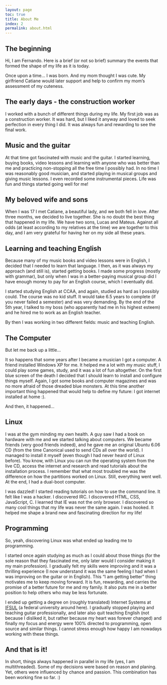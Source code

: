 ```yaml
---
layout: page
toc: true
title: About Me
index: 2
permalink: about.html
---
```


## The beginning

Hi, I am Fernando. Here is a brief (or not so brief) summary the events that formed the shape of my life as it is today.

Once upon a time…​ I was born. And my mom thought I was cute. My girlfriend Catiane would later support and help to confirm my mom’s assessment of my cuteness.

## The early days - the construction worker

I worked with a bunch of different things during my life. My first job was as a construction worker. It was hard, but I liked it anyway and loved to seek perfection in every thing I did. It was always fun and rewarding to see the final work.

## Music and the guitar

At that time got fascinated with music and the guitar. I started learning, buying books, video lessons and learning with anyone who was better than me and practicing non-stopping all the free time I possibly had. In no time I was reasonably good musician, and started playing in musical groups and giving music lessons. I even recorded some instrumental pieces. Life was fun and things started going well for me\!

## My beloved wife and sons

When I was 17 I met Catiane, a beautiful lady, and we both fell in love. After three months, we decided to live together. She is no doubt the best thing that happened in my life. We have two sons, Lucas and Mateus. Against all odds (at least according to my relatives at the time) we are together to this day, and I am very grateful for having her on my side all these years.

## Learning and teaching English

Because many of my music books and video lessons were in English, I decided that I needed to learn that language. I then, as it was always my approach (and still is), started getting books. I made some progress (mostly with grammar), but only when I was in a better-paying musical group did I have enough money to pay for an English course, which I eventually did.

I started studying English at CCAA, and again, studied as hard as I possibly could. The course was no kid stuff. It would take 6.5 years to complete (if you never failed a semester) and was very demanding. By the end of the 5th year, I talked to my boss (who apparently had me in his highest esteem) and he hired me to work as an English teacher.

By then I was working in two different fields: music and teaching English.

## The Computer

But let me back up a little…​

It so happens that some years after I became a musician I got a computer. A friend installed Windows XP for me. It helped me a lot with my music stuff, I could play some games, study, and it was a lot of fun altogether. On the first blue screen of the death I decided that I should learn to install and configure things myself. Again, I got some books and computer magazines and was no more afraid of those dreaded blue monsters. At this time another important thing happened that would help to define my future: I got internet installed at home :).

And then, it happened…​

## Linux

I was at the gym minding my own health. A guy saw I had a book on hardware with me and we started talking about computers. We became friends (very good friends indeed), and he gave me an original Ubuntu 6.06 CD (from the time Canonical used to send CDs all over the world). I managed to install it myself (even though I had never heard of Linux before). You know, with Linux you can run the operating system from the live CD, access the internet and research and read tutorials about the installation process. I remember that what most troubled me was the difference on how the partitions worked on Linux. Still, everything went well. At the end, I had a dual-boot computer.

I was dazzled\! I started reading tutorials on how to use the command line. It felt like I was a hacker. I discovered IRC. I discovered HTML, CSS, JavaScript, C. I learned that IE was not the only browser. I discovered so many cool things that my life was never the same again. I was hooked. It helped me shape a brand new and fascinating direction for my life\!

## Programming

So, yeah, discovering Linux was what ended up leading me to programming.

I started once again studying as much as I could about those things (for the sole reason that they fascinated me, only later would I consider making it my main profession). I gradually felt my skills were improving and it was a thrilling experience (I now understand it was the same feeling I had when I was improving on the guitar or in English). This “I am getting better” thing motivates me to keep moving forward. It is fun, rewarding, and carries the promise of a better future for me and my family. It also puts me in a better position to help others who may be less fortunate.

I ended up getting a degree on (roughly translated) Internet Systems at [IFSUL](http://passofundo.ifsul.edu.br/) (a federal university around here). I gradually stopped playing and teaching guitar professionally, and later also quit teaching English (not because I disliked it, but rather because my heart was forever changed) and finally my focus and energy were 100% directed to programming, open source and similar things. I cannot stress enough how happy I am nowadays working with these things.

## And that is it\!

In short, things always happened in parallel in my life (yes, I am multithreaded). Some of my decisions were based on reason and planing. Yet, others were influenced by chance and passion. This combination has been working fine so far. :)
